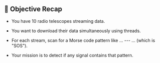 ## 🎯 Objective Recap

- You have 10 radio telescopes streaming data.

- You want to download their data simultaneously using threads.

- For each stream, scan for a Morse code pattern like ... --- ... (which is "SOS").

- Your mission is to detect if any signal contains that pattern.



